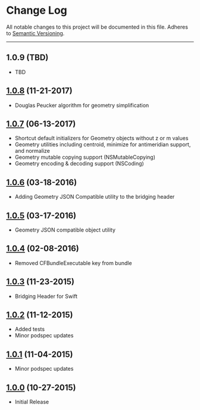 # Change Log
All notable changes to this project will be documented in this file.
Adheres to [Semantic Versioning](http://semver.org/).

---

## 1.0.9 (TBD)

* TBD

## [1.0.8](https://github.com/ngageoint/geopackage-wkb-ios/releases/tag/1.0.8) (11-21-2017)

* Douglas Peucker algorithm for geometry simplification

## [1.0.7](https://github.com/ngageoint/geopackage-wkb-ios/releases/tag/1.0.7) (06-13-2017)

* Shortcut default initializers for Geometry objects without z or m values
* Geometry utilities including centroid, minimize for antimeridian support, and normalize
* Geometry mutable copying support (NSMutableCopying)
* Geometry encoding & decoding support (NSCoding)

## [1.0.6](https://github.com/ngageoint/geopackage-wkb-ios/releases/tag/1.0.6)  (03-18-2016)

* Adding Geometry JSON Compatible utility to the bridging header

## [1.0.5](https://github.com/ngageoint/geopackage-wkb-ios/releases/tag/1.0.5)  (03-17-2016)

* Geometry JSON compatible object utility

## [1.0.4](https://github.com/ngageoint/geopackage-wkb-ios/releases/tag/1.0.4)  (02-08-2016)

* Removed CFBundleExecutable key from bundle

## [1.0.3](https://github.com/ngageoint/geopackage-wkb-ios/releases/tag/1.0.3)  (11-23-2015)

* Bridging Header for Swift

## [1.0.2](https://github.com/ngageoint/geopackage-wkb-ios/releases/tag/1.0.2)  (11-12-2015)

* Added tests
* Minor podspec updates

## [1.0.1](https://github.com/ngageoint/geopackage-wkb-ios/releases/tag/1.0.1)  (11-04-2015)

* Minor podspec updates

## [1.0.0](https://github.com/ngageoint/geopackage-wkb-ios/releases/tag/1.0.0)  (10-27-2015)

* Initial Release
